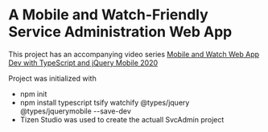 # A Mobile and Watch-Friendly Service Administration Web App

This project has an accompanying video series
[Mobile and Watch Web App Dev with TypeScript and jQuery Mobile 2020](https://www.youtube.com/watch?v=uYMiHeDpyMI&list=PLeLsYxj1gjvGyPFQxAjFg7s35rBaPYSEv)

Project was initialized with
- npm init
- npm install typescript tsify watchify @types/jquery @types/jquerymobile --save-dev
- Tizen Studio was used to create the actuall SvcAdmin project
